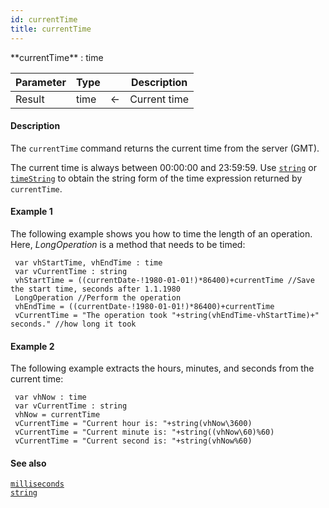 ```yaml
---
id: currentTime
title: currentTime
---
```



<!-- REF #_command_.currentTime.Syntax -->**currentTime** : time<!-- END REF -->


<!-- REF #_command_.currentTime.Params -->
|Parameter|Type||Description|
|---------|--- |:---:|------|
|Result|time|&#8592;|Current time|
<!-- END REF -->

#### Description

The `currentTime` command <!-- REF #_command_.currentTime.Summary -->returns the current time from the server (GMT)<!-- END REF -->.

The current time is always between 00:00:00 and 23:59:59. Use [`string`](string.md) or [`timeString`](timeString.md) to obtain the string form of the time expression returned by `currentTime`.


#### Example 1

The following example shows you how to time the length of an operation. Here, *LongOperation* is a method that needs to be timed:

```qs
 var vhStartTime, vhEndTime : time
 var vCurrentTime : string
 vhStartTime = ((currentDate-!1980-01-01!)*86400)+currentTime //Save the start time, seconds after 1.1.1980
 LongOperation //Perform the operation
 vhEndTime = ((currentDate-!1980-01-01!)*86400)+currentTime
 vCurrentTime = "The operation took "+string(vhEndTime-vhStartTime)+" seconds." //how long it took

```

#### Example 2

The following example extracts the hours, minutes, and seconds from the current time:

```qs
 var vhNow : time
 var vCurrentTime : string
 vhNow = currentTime
 vCurrentTime = "Current hour is: "+string(vhNow\3600)
 vCurrentTime = "Current minute is: "+string((vhNow\60)%60)
 vCurrentTime = "Current second is: "+string(vhNow%60)

```

#### See also

[`milliseconds`](milliseconds.md)<br/>
[`string`](string.md)
